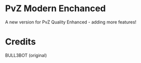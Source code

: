 # PvZ Modern Enchanced
A new version for PvZ Quality Enhanced - adding more features!

# Credits
BULL3BOT (original)
